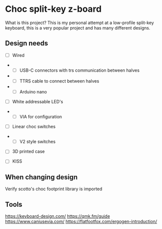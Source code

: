# Choc split-key z-board

What is this project? This is my personal attempt at a low-profile split-key keyboard, this is a very popular project and has many different designs.

## Design needs

- [ ] Wired
- - [ ] USB-C connectors with trs communication between halves
- - [ ] TTRS cable to connect between halves
- - [ ] Arduino nano
- [ ] White addressable LED's
- - [ ] VIA for configuration
- [ ] Linear choc switches
- - [ ] V2 style switches
- [ ] 3D printed case
- [ ] KISS


## When changing design 

Verify scotto's choc footprint library is imported

## Tools

https://keyboard-design.com/
https://qmk.fm/guide
https://www.caniusevia.com/
https://flatfootfox.com/ergogen-introduction/
